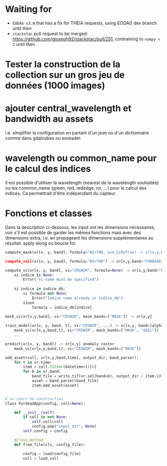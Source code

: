 # Waiting for
- `EODAG v3.0` that has a fix for THEIA requests, using EODAG dev branch until then
- `stackstac` pull request to be merged: https://github.com/gjoseph92/stackstac/pull/251, contraining to `numpy < 2` until then

# Tester la construction de la collection sur un gros jeu de données (1000 images)

# ajouter central_wavelength et bandwidth au assets
i.e. simplifier la configuration en partant d'un json ou d'un dictionnaire comme
dans gdalcubes ou eoreader.

# wavelength ou common_name pour le calcul des indices
Il est possible d'utiliser la wavelength (nearest de la wavelength souhaitée) ou
les common_name (green, red, rededge, nir, ...) pour le calcul des indices.
Ca permettrait d'être indépendant du capteur.

# Fonctions et classes

Dans la description ci-dessous, les input ont les dimensions nécessaires, voir s'il est possible de garder les mêmes fonctions mais avec des dimensions extra, i.e. en propageant les dimensions supplémentaires au résultat: apply along ou boucle for.

```python
compute_mask(xr[x, y, band], formula="B2>700, use_CLM=True) -> xr[x,y,band="FORDEAD_MASK"]

compute_soil(xr[x, y, band], formula="B5>700") -> xr[x,y,band="FORDEAD_SOIL"]

compute_vi(xr[x, y, band], vi="CRSWIR", formula=None) -> xr[x,y,band="FORDEAD_VI_{indice}"]
    si indice is None:
        Error("vi name must be specified")
    
    si indice in indice_db:
        si formula not None:
            Error("Indice name already in indice_db")
        sinon
            formula = indice_db[indice]
    
mask_vi(xr[x,y,band], vi="CRSWIR", mask_bands=["MASK"]) -> xr[x,y]

train_model(xr[x, y, band, t], vi="CRSWIR", ...) -> xr[x,y, band=[alpha_1, alpha_2, ..., enddate]] raster of parameters of the model and enddate
    mask_vi(xr[x,y,band,t], vi="CRSWIR", mask_bands=["MASK", "SOIL"])
    ...

predict(xr[x, y, band]) -> xr[x,y] anomaly raster
    mask_vi(xr[x,y,band,t], vi="CRSWIR", mask_bands=["MASK"])

add_asset(coll, xr[x,y,band,time], output_dir, band_parser):
    for t in xr.time:
        item = coll.filter(datetime=t)[0]
        for b in xr.band:
            band_file = write_tif(xr.sel(band=b), output_dir / item.id+f'_{b}.tif')
            asset = band_parser(band_file)
            item.add_asset(asset)


# en cours de construction
Class FordeadApp(config, coll=None):

    def __init__(self)
        if coll is not None:
            self.coll=coll
            config.pop("input_dir", None)
        self.config = config

    @class_method
    def from_file(cls, config_file):

        config = load(config_file)
        coll = load_coll
```

